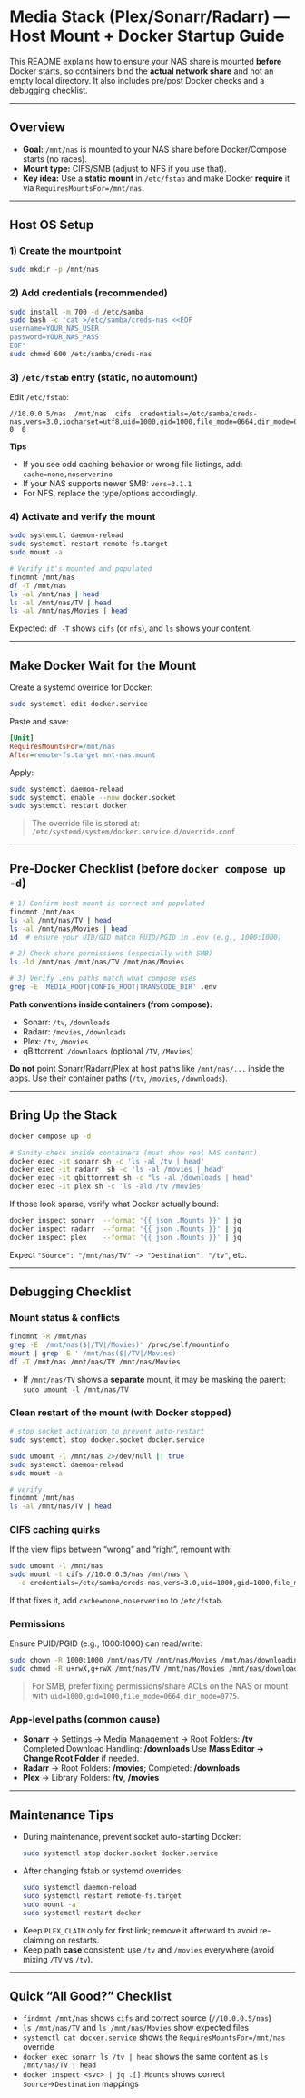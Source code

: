 # Media Stack (Plex/Sonarr/Radarr) — Host Mount + Docker Startup Guide

This README explains how to ensure your NAS share is mounted **before** Docker starts, so containers bind the **actual network share** and not an empty local directory. It also includes pre/post Docker checks and a debugging checklist.

---

## Overview

- **Goal:** `/mnt/nas` is mounted to your NAS share before Docker/Compose starts (no races).
- **Mount type:** CIFS/SMB (adjust to NFS if you use that).
- **Key idea:** Use a **static mount** in `/etc/fstab` and make Docker **require** it via `RequiresMountsFor=/mnt/nas`.

---

## Host OS Setup

### 1) Create the mountpoint
```bash
sudo mkdir -p /mnt/nas
```

### 2) Add credentials (recommended)
```bash
sudo install -m 700 -d /etc/samba
sudo bash -c 'cat >/etc/samba/creds-nas <<EOF
username=YOUR_NAS_USER
password=YOUR_NAS_PASS
EOF'
sudo chmod 600 /etc/samba/creds-nas
```

### 3) `/etc/fstab` entry (static, no automount)
Edit `/etc/fstab`:
```fstab
//10.0.0.5/nas  /mnt/nas  cifs  credentials=/etc/samba/creds-nas,vers=3.0,iocharset=utf8,uid=1000,gid=1000,file_mode=0664,dir_mode=0775,_netdev,nofail  0  0
```
**Tips**
- If you see odd caching behavior or wrong file listings, add: `cache=none,noserverino`
- If your NAS supports newer SMB: `vers=3.1.1`
- For NFS, replace the type/options accordingly.

### 4) Activate and verify the mount
```bash
sudo systemctl daemon-reload
sudo systemctl restart remote-fs.target
sudo mount -a

# Verify it's mounted and populated
findmnt /mnt/nas
df -T /mnt/nas
ls -al /mnt/nas | head
ls -al /mnt/nas/TV | head
ls -al /mnt/nas/Movies | head
```
Expected: `df -T` shows `cifs` (or `nfs`), and `ls` shows your content.

---

## Make Docker Wait for the Mount

Create a systemd override for Docker:

```bash
sudo systemctl edit docker.service
```

Paste and save:
```ini
[Unit]
RequiresMountsFor=/mnt/nas
After=remote-fs.target mnt-nas.mount
```

Apply:
```bash
sudo systemctl daemon-reload
sudo systemctl enable --now docker.socket
sudo systemctl restart docker
```

> The override file is stored at:
> `/etc/systemd/system/docker.service.d/override.conf`

---

## Pre-Docker Checklist (before `docker compose up -d`)

```bash
# 1) Confirm host mount is correct and populated
findmnt /mnt/nas
ls -al /mnt/nas/TV | head
ls -al /mnt/nas/Movies | head
id  # ensure your UID/GID match PUID/PGID in .env (e.g., 1000:1000)

# 2) Check share permissions (especially with SMB)
ls -ld /mnt/nas /mnt/nas/TV /mnt/nas/Movies

# 3) Verify .env paths match what compose uses
grep -E 'MEDIA_ROOT|CONFIG_ROOT|TRANSCODE_DIR' .env
```

**Path conventions inside containers (from compose):**
- Sonarr: `/tv`, `/downloads`
- Radarr: `/movies`, `/downloads`
- Plex: `/tv`, `/movies`
- qBittorrent: `/downloads` (optional `/TV`, `/Movies`)

**Do not** point Sonarr/Radarr/Plex at host paths like `/mnt/nas/...` inside the apps. Use their container paths (`/tv`, `/movies`, `/downloads`).

---

## Bring Up the Stack

```bash
docker compose up -d

# Sanity-check inside containers (must show real NAS content)
docker exec -it sonarr sh -c 'ls -al /tv | head'
docker exec -it radarr  sh -c 'ls -al /movies | head'
docker exec -it qbittorrent sh -c "ls -al /downloads | head"
docker exec -it plex sh -c 'ls -ald /tv /movies'
```

If those look sparse, verify what Docker actually bound:
```bash
docker inspect sonarr  --format '{{ json .Mounts }}' | jq
docker inspect radarr  --format '{{ json .Mounts }}' | jq
docker inspect plex    --format '{{ json .Mounts }}' | jq
```
Expect `"Source": "/mnt/nas/TV" -> "Destination": "/tv"`, etc.

---

## Debugging Checklist

### Mount status & conflicts
```bash
findmnt -R /mnt/nas
grep -E '/mnt/nas($|/TV|/Movies)' /proc/self/mountinfo
mount | grep -E ' /mnt/nas($|/TV|/Movies) '
df -T /mnt/nas /mnt/nas/TV /mnt/nas/Movies
```
- If `/mnt/nas/TV` shows a **separate** mount, it may be masking the parent: `sudo umount -l /mnt/nas/TV`

### Clean restart of the mount (with Docker stopped)
```bash
# stop socket activation to prevent auto-restart
sudo systemctl stop docker.socket docker.service

sudo umount -l /mnt/nas 2>/dev/null || true
sudo systemctl daemon-reload
sudo mount -a

# verify
findmnt /mnt/nas
ls -al /mnt/nas/TV | head
```

### CIFS caching quirks
If the view flips between “wrong” and “right”, remount with:
```bash
sudo umount -l /mnt/nas
sudo mount -t cifs //10.0.0.5/nas /mnt/nas \
  -o credentials=/etc/samba/creds-nas,vers=3.0,uid=1000,gid=1000,file_mode=0664,dir_mode=0775,cache=none,noserverino
```
If that fixes it, add `cache=none,noserverino` to `/etc/fstab`.

### Permissions
Ensure PUID/PGID (e.g., 1000:1000) can read/write:
```bash
sudo chown -R 1000:1000 /mnt/nas/TV /mnt/nas/Movies /mnt/nas/downloading  # NFS/local only (not SMB)
sudo chmod -R u+rwX,g+rwX /mnt/nas/TV /mnt/nas/Movies /mnt/nas/downloading
```
> For SMB, prefer fixing permissions/share ACLs on the NAS or mount with `uid=1000,gid=1000,file_mode=0664,dir_mode=0775`.

### App-level paths (common cause)
- **Sonarr** → Settings → Media Management → Root Folders: **/tv**
  Completed Download Handling: **/downloads**
  Use **Mass Editor → Change Root Folder** if needed.
- **Radarr** → Root Folders: **/movies**; Completed: **/downloads**
- **Plex** → Library Folders: **/tv**, **/movies**

---

## Maintenance Tips

- During maintenance, prevent socket auto-starting Docker:
  ```bash
  sudo systemctl stop docker.socket docker.service
  ```
- After changing fstab or systemd overrides:
  ```bash
  sudo systemctl daemon-reload
  sudo systemctl restart remote-fs.target
  sudo mount -a
  sudo systemctl restart docker
  ```
- Keep `PLEX_CLAIM` only for first link; remove it afterward to avoid re-claiming on restarts.
- Keep path **case** consistent: use `/tv` and `/movies` everywhere (avoid mixing `/TV` vs `/tv`).

---

## Quick “All Good?” Checklist

- `findmnt /mnt/nas` shows `cifs` and correct source (`//10.0.0.5/nas`)
- `ls /mnt/nas/TV` and `ls /mnt/nas/Movies` show expected files
- `systemctl cat docker.service` shows the `RequiresMountsFor=/mnt/nas` override
- `docker exec sonarr ls /tv | head` shows the same content as `ls /mnt/nas/TV | head`
- `docker inspect <svc> | jq .[].Mounts` shows correct `Source`→`Destination` mappings
